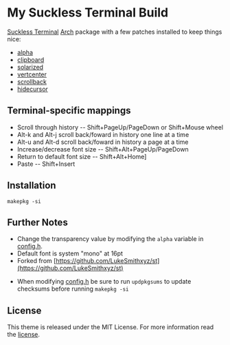 # My Suckless Terminal Build

[Suckless Terminal](https://st.suckless.org) [Arch](https://www.archlinux.org/) package with a few patches installed to keep things nice:

+ [alpha](https://st.suckless.org/patches/alpha/)
+ [clipboard](https://st.suckless.org/patches/clipboard/)
+ [solarized](https://st.suckless.org/patches/solarized/)
+ [vertcenter](https://st.suckless.org/patches/vertcenter/)
+ [scrollback](https://st.suckless.org/patches/scrollback/)
+ [hidecursor](https://st.suckless.org/patches/hidecursor/])

## Terminal-specific mappings

+ Scroll through history -- Shift+PageUp/PageDown or Shift+Mouse wheel
+ Alt-k and Alt-j scroll back/foward in history one line at a time
+ Alt-u and Alt-d scroll back/foward in history a page at a time
+ Increase/decrease font size -- Shift+Alt+PageUp/PageDown
+ Return to default font size -- Shift+Alt+Home]
+ Paste -- Shift+Insert

## Installation

```
makepkg -si
```

## Further Notes

+ Change the transparency value by modifying the `alpha` variable in [config.h](https://github.com/alrayyes/st/blob/master/config.h).
+ Default font is system "mono" at 16pt
+ Forked from [https://github.com/LukeSmithxyz/st](https://github.com/LukeSmithxyz/st)
* When modifying [config.h](https://github.com/alrayyes/st/blob/master/config.h) be sure to run ```updpkgsums``` to update checksums before running ```makepkg -si```

## License

This theme is released under the MIT License. For more information read the [license][license].

[license]: https://github.com/alrayyes/st/blob/master/LICENSE.md
